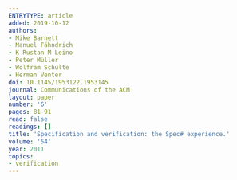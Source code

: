 ```yaml
---
ENTRYTYPE: article
added: 2019-10-12
authors:
- Mike Barnett
- Manuel Fähndrich
- K Rustan M Leino
- Peter Müller
- Wolfram Schulte
- Herman Venter
doi: 10.1145/1953122.1953145
journal: Communications of the ACM
layout: paper
number: '6'
pages: 81-91
read: false
readings: []
title: 'Specification and verification: the Spec# experience.'
volume: '54'
year: 2011
topics:
- verification
---
```

